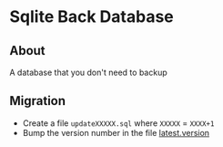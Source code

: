 # Sqlite Back Database

## About
A database that you don't need to backup

## Migration

  * Create a file `updateXXXXX.sql` where `XXXXX` = `XXXX+1`
  * Bump the version number in the file [latest.version](latest.version)
